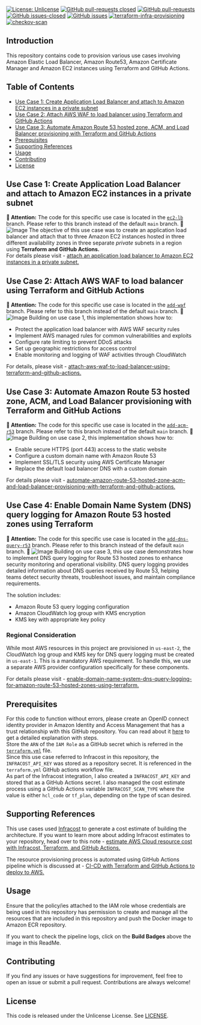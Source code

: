 [![License: Unlicense](https://img.shields.io/badge/license-Unlicense-white.svg)](https://choosealicense.com/licenses/unlicense/) [![GitHub pull-requests closed](https://img.shields.io/github/issues-pr-closed/kunduso/add-aws-elb-ec2-private-subnet-terraform)](https://github.com/kunduso/add-aws-elb-ec2-private-subnet-terraform/pulls?q=is%3Apr+is%3Aclosed) [![GitHub pull-requests](https://img.shields.io/github/issues-pr/kunduso/add-aws-elb-ec2-private-subnet-terraform)](https://GitHub.com/kunduso/add-aws-elb-ec2-private-subnet-terraform/pull/) 
[![GitHub issues-closed](https://img.shields.io/github/issues-closed/kunduso/add-aws-elb-ec2-private-subnet-terraform)](https://github.com/kunduso/add-aws-elb-ec2-private-subnet-terraform/issues?q=is%3Aissue+is%3Aclosed) [![GitHub issues](https://img.shields.io/github/issues/kunduso/add-aws-elb-ec2-private-subnet-terraform)](https://GitHub.com/kunduso/add-aws-elb-ec2-private-subnet-terraform/issues/) 
[![terraform-infra-provisioning](https://github.com/kunduso/add-aws-elb-ec2-private-subnet-terraform/actions/workflows/terraform.yml/badge.svg)](https://github.com/kunduso/add-aws-elb-ec2-private-subnet-terraform/actions/workflows/terraform.yml) [![checkov-scan](https://github.com/kunduso/add-aws-elb-ec2-private-subnet-terraform/actions/workflows/code-scan.yml/badge.svg)](https://github.com/kunduso/add-aws-elb-ec2-private-subnet-terraform/actions/workflows/code-scan.yml)
## Introduction
This repository contains code to provision various use cases involving Amazon Elastic Load Balancer, Amazon Route53, Amazon Certificate Manager and Amazon EC2 instances using Terraform and GitHub Actions.
## Table of Contents
- [Use Case 1: Create Application Load Balancer and attach to Amazon EC2 instances in a private subnet](#use-case-1-create-application-load-balancer-and-attach-to-amazon-ec2-instances-in-a-private-subnet)
- [Use Case 2: Attach AWS WAF to load balancer using Terraform and GitHub Actions](#use-case-2-attach-aws-waf-to-load-balancer-using-terraform-and-github-actions)
- [Use Case 3: Automate Amazon Route 53 hosted zone, ACM, and Load Balancer provisioning with Terraform and GitHub Actions](#use-case-3-automate-amazon-route-53-hosted-zone-acm-and-load-balancer-provisioning-with-terraform-and-github-actions)
- [Prerequisites](#prerequisites)
- [Supporting References](#supporting-references)
- [Usage](#usage)
- [Contributing](#contributing)
- [License](#license)

## Use Case 1: Create Application Load Balancer and attach to Amazon EC2 instances in a private subnet
**🔔 Attention:** The code for this specific use case is located in the [`ec2-lb`](https://github.com/kunduso/add-aws-elb-ec2-private-subnet-terraform/tree/ec2-lb) branch. Please refer to this branch instead of the default `main` branch. **🔔**
![Image](https://skdevops.files.wordpress.com/2023/07/79-image-1-2.png)
The objective of this use case was to create an application load balancer and attach that to three Amazon EC2 instances hosted in three different availability zones in three separate *private* subnets in a region using **Terraform and GitHub Actions.**
<br />For details please visit - [attach an application load balancer to Amazon EC2 instances in a private subnet.](https://skundunotes.com/2023/07/26/attach-an-application-load-balancer-to-amazon-ec2-instances-in-a-private-subnet/)

## Use Case 2: Attach AWS WAF to load balancer using Terraform and GitHub Actions
**🔔 Attention:** The code for this specific use case is located in the [`add-waf`](https://github.com/kunduso/add-aws-elb-ec2-private-subnet-terraform/tree/add-waf) branch. Please refer to this branch instead of the default `main` branch. **🔔**
![Image](https://skdevops.files.wordpress.com/2025/04/113-image-0.png)
Building on use case 1, this implementation shows how to:
- Protect the application load balancer with AWS WAF security rules
- Implement AWS managed rules for common vulnerabilities and exploits
- Configure rate limiting to prevent DDoS attacks
- Set up geographic restrictions for access control
- Enable monitoring and logging of WAF activities through CloudWatch

For details, please visit - [attach-aws-waf-to-load-balancer-using-terraform-and-github-actions.](https://skundunotes.com/2025/04/06/attach-aws-waf-to-load-balancer-using-terraform-and-github-actions/)

## Use Case 3: Automate Amazon Route 53 hosted zone, ACM, and Load Balancer provisioning with Terraform and GitHub Actions
**🔔 Attention:** The code for this specific use case is located in the [`add-acm-r53`](https://github.com/kunduso/add-aws-elb-ec2-private-subnet-terraform/tree/add-acm-r53) branch. Please refer to this branch instead of the default `main` branch. **🔔**
![Image](https://skdevops.files.wordpress.com/2025/03/112-image-0.png)
Building on use case 2, this implementation shows how to:
- Enable secure HTTPS (port 443) access to the static website
- Configure a custom domain name with Amazon Route 53
- Implement SSL/TLS security using AWS Certificate Manager
- Replace the default load balancer DNS with a custom domain

For details please visit - [automate-amazon-route-53-hosted-zone-acm-and-load-balancer-provisioning-with-terraform-and-github-actions.](http://skundunotes.com/2025/03/25/automate-amazon-route-53-hosted-zone-acm-and-load-balancer-provisioning-with-terraform-and-github-actions/)

## Use Case 4: Enable Domain Name System (DNS) query logging for Amazon Route 53 hosted zones using Terraform
**🔔 Attention:** The code for this specific use case is located in the [`add-dns-query-r53`](https://github.com/kunduso/add-aws-elb-ec2-private-subnet-terraform/tree/add-dns-query-r53) branch. Please refer to this branch instead of the default `main` branch. **🔔**
![Image](https://skdevops.files.wordpress.com/2025/04/114-image-0.png)
Building on use case 3, this use case demonstrates how to implement DNS query logging for Route 53 hosted zones to enhance security monitoring and operational visibility. DNS query logging provides detailed information about DNS queries received by Route 53, helping teams detect security threats, troubleshoot issues, and maintain compliance requirements.

The solution includes:
- Amazon Route 53 query logging configuration
- Amazon CloudWatch log group with KMS encryption
- KMS key with appropriate key policy

### Regional Consideration
While most AWS resources in this project are provisioned in `us-east-2`, the CloudWatch log group and KMS key for DNS query logging must be created in `us-east-1`. This is a mandatory AWS requirement. To handle this, we use a separate AWS provider configuration specifically for these components.

For details please visit - [enable-domain-name-system-dns-query-logging-for-amazon-route-53-hosted-zones-using-terraform.](https://skundunotes.com/2025/04/09/enable-domain-name-system-dns-query-logging-for-amazon-route-53-hosted-zones-using-terraform/)

## Prerequisites
For this code to function without errors, please create an OpenID connect identity provider in Amazon Identity and Access Management that has a trust relationship with this GitHub repository. You can read about it [here](https://skundunotes.com/2023/02/28/securely-integrate-aws-credentials-with-github-actions-using-openid-connect/) to get a detailed explanation with steps.
<br />Store the `ARN` of the `IAM Role` as a GitHub secret which is referred in the [`terraform.yml`](https://github.com/kunduso/add-aws-elb-ec2-private-subnet-terraform/blob/4144f6ea8f2599658a760f382241594aa001b433/.github/workflows/terraform.yml#L31-L36) file.
<br />Since this use case referred to Infracost in this repository, the `INFRACOST_API_KEY` was stored as a repository secret. It is referenced in the `terraform.yml` GitHub actions workflow file.
<br />As part of the Infracost integration, I also created a `INFRACOST_API_KEY` and stored that as a GitHub Actions secret. I also managed the cost estimate process using a GitHub Actions variable `INFRACOST_SCAN_TYPE` where the value is either `hcl_code` or `tf_plan`, depending on the type of scan desired.

## Supporting References
This use cases used [Infracost](https://www.infracost.io/) to generate a cost estimate of building the architecture. If you want to learn more about adding Infracost estimates to your repository, head over to this note - [estimate AWS Cloud resource cost with Infracost, Terraform, and GitHub Actions.](https://skundunotes.com/2023/07/17/estimate-aws-cloud-resource-cost-with-infracost-terraform-and-github-actions/)

The resource provisioning process is automated using GitHub Actions pipeline which is discussed at - [CI-CD with Terraform and GitHub Actions to deploy to AWS.](https://skundunotes.com/2023/03/07/ci-cd-with-terraform-and-github-actions-to-deploy-to-aws/)
## Usage
Ensure that the policy/ies attached to the IAM role whose credentials are being used in this repository has permission to create and manage all the resources that are included in this repository and push the Docker image to Amazon ECR repository.

If you want to check the pipeline logs, click on the **Build Badges** above the image in this ReadMe.

## Contributing
If you find any issues or have suggestions for improvement, feel free to open an issue or submit a pull request. Contributions are always welcome!

## License
This code is released under the Unlicense License. See [LICENSE](LICENSE).